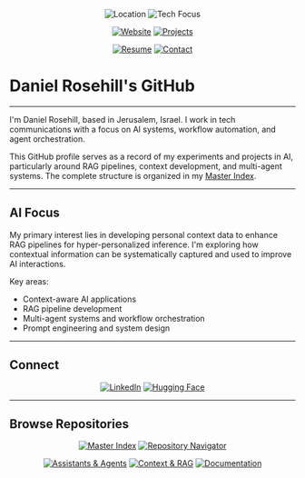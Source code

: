 <div align="center">

 
![Location](https://img.shields.io/badge/Location-Jerusalem,%20Israel-green?style=flat-square&logo=google-maps)
![Tech Focus](https://img.shields.io/badge/Focus-AI%20%7C%20RAG%20%7C%20Agents-purple?style=flat-square&logo=openai)

[![Website](https://img.shields.io/badge/Website-danielrosehill.com-blue?style=flat-square&logo=firefox)](https://danielrosehill.com)
[![Projects](https://img.shields.io/badge/Projects-View%20Work-orange?style=flat-square&logo=github)](https://danielrosehill.com/projects)

[![Resume](https://img.shields.io/badge/Resume-View%20CV-red?style=flat-square&logo=adobeacrobatreader)](https://danielrosehill.com/resume/)
[![Contact](https://img.shields.io/badge/Contact-Book%20Meeting-brightgreen?style=flat-square&logo=calendar)](https://danielrosehill.com/book-meeting/)

</div>

# Daniel Rosehill's GitHub

---

I'm Daniel Rosehill, based in Jerusalem, Israel. I work in tech communications with a focus on AI systems, workflow automation, and agent orchestration.

This GitHub profile serves as a record of my experiments and projects in AI, particularly around RAG pipelines, context development, and multi-agent systems. The complete structure is organized in my [Master Index](https://github.com/danielrosehill/Github-Master-Index).

---

## AI Focus

My primary interest lies in developing personal context data to enhance RAG pipelines for hyper-personalized inference. I'm exploring how contextual information can be systematically captured and used to improve AI interactions.

Key areas:
- Context-aware AI applications
- RAG pipeline development
- Multi-agent systems and workflow orchestration
- Prompt engineering and system design

---

## Connect

<div align="center">

[![LinkedIn](https://img.shields.io/badge/LinkedIn-Connect-blue?style=for-the-badge&logo=linkedin)](https://www.linkedin.com/in/danielrosehill/)
[![Hugging Face](https://img.shields.io/badge/Hugging%20Face-Profile-yellow?style=for-the-badge&logo=huggingface)](https://huggingface.co/danielrosehill)

</div>

---

## Browse Repositories

<div align="center">

[![Master Index](https://img.shields.io/badge/Master%20Index-Browse%20All-brightgreen?style=for-the-badge&logo=github)](https://github.com/danielrosehill/Github-Master-Index?tab=readme-ov-file)
[![Repository Navigator](https://img.shields.io/badge/Repository%20Navigator-Browse%20All-orange?style=for-the-badge&logo=compass)](https://repos.danielrosehill.com)

[![Assistants & Agents](https://img.shields.io/badge/Assistants%20%26%20Agents-Browse-blue?style=for-the-badge&logo=openai)](https://github.com/danielrosehill/Github-Master-Index/blob/main/sections/assistants.md)
[![Context & RAG](https://img.shields.io/badge/Context%20%26%20RAG-Browse-purple?style=for-the-badge&logo=semantic-web)](https://github.com/danielrosehill/Github-Master-Index/blob/main/sections/context-rag.md)
[![Documentation](https://img.shields.io/badge/Documentation-Browse-green?style=for-the-badge&logo=markdown)](https://github.com/danielrosehill/Github-Master-Index/blob/main/sections/documentation.md)
 

</div>

 
